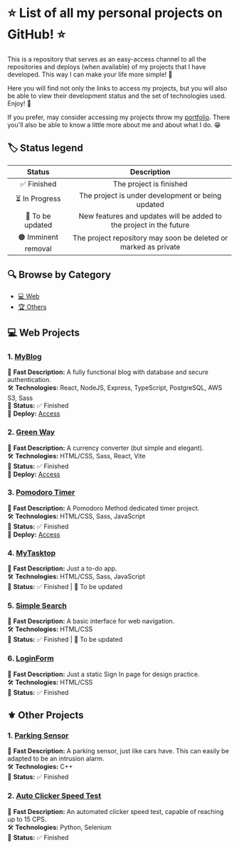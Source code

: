 # ⭐ List of all my personal projects on GitHub! ⭐

This is a repository that serves as an easy-access channel to all the repositories and deploys (when available) of my projects that I have developed. This way I can make your life more simple! 🎯

Here you will find not only the links to access my projects, but you will also be able to view their development status and the set of technologies used. Enjoy! 🎉

If you prefer, may consider accessing my projects throw my [portfolio](https://pebarros.vercel.app). There you'll also be able to know a little more about me and about what I do. 😁

## 🏷️ Status legend

| Status  | Description |
| :---:  | :---:  |
| ✅ Finished  | The project is finished |
| ⏳ In Progress | The project is under development or being updated  |
| 🔄 To be updated  | New features and updates will be added to the project in the future |
| 🟠 Imminent removal | The project repository may soon be deleted or marked as private  |

## 🔍 Browse by Category

- [💻 Web](#-web-projects)
- [🏆 Others](#%EF%B8%8F-others-projects)

## 💻 Web Projects

### 1. [MyBlog](https://github.com/PB369/MyBlog)
📘 **Fast Description:** A fully functional blog with database and secure authentication. <br/>
🛠️ **Technologies:** React, NodeJS, Express, TypeScript, PostgreSQL, AWS S3, Sass <br/>
🚀 **Status:** ✅ Finished <br/>
🔗 **Deploy:** [Access](https://pb369-projects-myblog.vercel.app/) <br/>

### 2. [Green Way](https://github.com/PB369/Green-Way)
📘 **Fast Description:** A currency converter (but simple and elegant). <br/>
🛠️ **Technologies:** HTML/CSS, Sass, React, Vite <br/>
🚀 **Status:** ✅ Finished <br/>
🔗 **Deploy:** [Access](https://pb369-projects-green-way.vercel.app/) <br/>

### 3. [Pomodoro Timer](https://github.com/PB369/Pomodoro-Timer)
📘 **Fast Description:** A Pomodoro Method dedicated timer project. <br/>
🛠️ **Technologies:** HTML/CSS, Sass, JavaScript <br/>
🚀 **Status:** ✅ Finished <br/>
🔗 **Deploy:** [Access](https://pb369-projects-pomodorotimer.vercel.app/) <br/>

### 4. [MyTasktop](https://github.com/PB369/My-Tasktop)
📘 **Fast Description:** Just a to-do app. <br/> 
🛠️ **Technologies:** HTML/CSS, Sass, JavaScript <br/>
🚀 **Status:** ✅ Finished | 🔄 To be updated <br/>

### 5. [Simple Search](https://github.com/PB369/Simple-Search)
📘 **Fast Description:** A basic interface for web navigation. <br/>
🛠️ **Technologies:** HTML/CSS <br/>
🚀 **Status:** ✅ Finished | 🔄 To be updated <br/>

### 6. [LoginForm](https://github.com/PB369/LoginForm)
📘 **Fast Description:** Just a static Sign In page for design practice. <br/>
🛠️ **Technologies:** HTML/CSS <br/>
🚀 **Status:** ✅ Finished <br/>

## ⚜️ Other Projects

### 1. [Parking Sensor](https://github.com/PB369/Parking-Sensor)
📘 **Fast Description:** A parking sensor, just like cars have. This can easily be adapted to be an intrusion alarm. <br/>
🛠️ **Technologies:** C++ <br/>
🚀 **Status:** ✅ Finished <br/>

### 2. [Auto Clicker Speed Test](https://github.com/PB369/AutoClickerSpeedTest)
📘 **Fast Description:** An automated clicker speed test, capable of reaching up to 15 CPS. <br/>
🛠️ **Technologies:** Python, Selenium <br/>
🚀 **Status:** ✅ Finished <br/>
